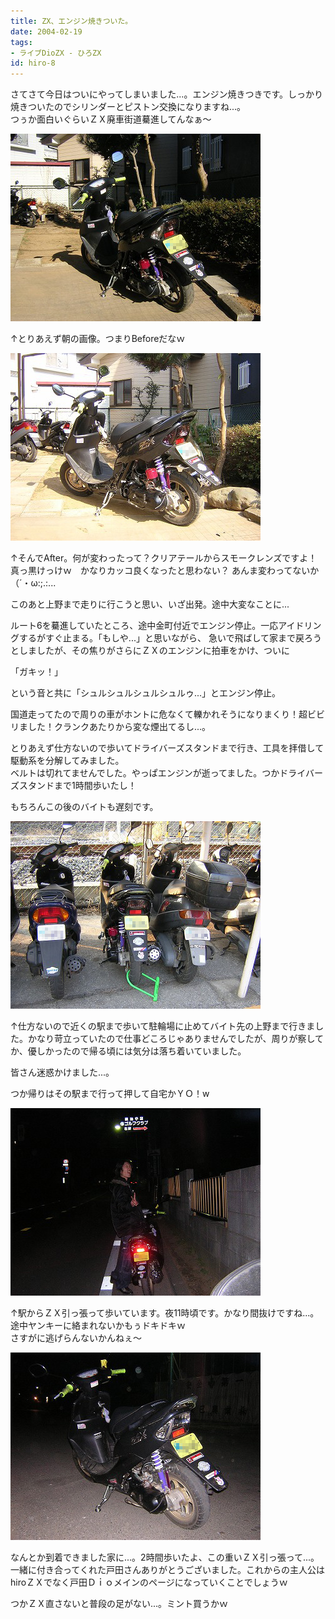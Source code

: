 ```yaml
---
title: ZX、エンジン焼きついた。
date: 2004-02-19
tags:
- ライブDioZX - ひろZX
id: hiro-8
---
```



<p class="sentence spacing10">さてさて今日はついにやってしまいました...。エンジン焼きつきです。しっかり焼きついたのでシリンダーとピストン交換になりますね...。<br>
つぅか面白いぐらいＺＸ廃車街道驀進してんなぁ～</p>
<div class="center spacing"><img src="/photo/diary/2004.02.19_zx1.jpg" alt=""></div>
<p class="sentence spacing10">↑とりあえず朝の画像。つまりBeforeだなｗ</p>
<div class="center spacing"><img src="/photo/diary/2004.02.19_zx2.jpg" alt=""></div>
<p class="sentence">↑そんでAfter。何が変わったって？クリアテールからスモークレンズですよ！<br>
真っ黒けっけｗ　かなりカッコ良くなったと思わない？ あんま変わってないか（´・ω:;.:...</p>
<p class="sentence">このあと上野まで走りに行こうと思い、いざ出発。途中大変なことに...</p>

<p class="sentence">ルート6を驀進していたところ、途中金町付近でエンジン停止。一応アイドリングするがすぐ止まる。「もしや...」と思いながら、 急いで飛ばして家まで戻ろうとしましたが、その焦りがさらにＺＸのエンジンに拍車をかけ、ついに</p>
<p class="sentence huge">「ガキッ！」</p>
<p class="sentence">という音と共に「シュルシュルシュルシュルゥ...」とエンジン停止。</p>
<p class="sentence">国道走ってたので周りの車がホントに危なくて轢かれそうになりまくり！超ビビリました！クランクあたりから変な煙出てるし...。</p>
<p class="sentence">とりあえず仕方ないので歩いてドライバーズスタンドまで行き、工具を拝借して駆動系を分解してみました。<br>
ベルトは切れてませんでした。やっぱエンジンが逝ってました。つかドライバーズスタンドまで1時間歩いたし！</p>
<p class="sentence spacing10">もちろんこの後のバイトも遅刻です。</p>
<div class="center spacing"><img src="/photo/diary/2004.02.19_zx3.jpg" alt=""></div>
<p class="sentence">↑仕方ないので近くの駅まで歩いて駐輪場に止めてバイト先の上野まで行きました。かなり苛立っていたので仕事どころじゃありませんでしたが、周りが察してか、優しかったので帰る頃には気分は落ち着いていました。</p>
<p class="sentence">皆さん迷惑かけました...。</p>
<p class="sentence spacing10">つか帰りはその駅まで行って押して自宅かＹＯ！w</p>
<div class="center spacing"><img src="/photo/diary/2004.02.19_zx4.jpg" alt=""></div>
<p class="sentence spacing10">↑駅からＺＸ引っ張って歩いています。夜11時頃です。かなり間抜けですね...。途中ヤンキーに絡まれないかもぅドキドキｗ<br>さすがに逃げらんないかんねぇ～</p>
<div class="center spacing"><img src="/photo/diary/2004.02.19_zx5.jpg" alt=""></div>
<p class="sentence">なんとか到着できました家に...。2時間歩いたよ、この重いＺＸ引っ張って...。
一緒に付き合ってくれた戸田さんありがとうございました。これからの主人公はhiroＺＸでなく戸田Ｄｉｏメインのページになっていくことでしょうｗ</p>
<p class="sentence">つかＺＸ直さないと普段の足がない...。ミント買うかｗ </p>
